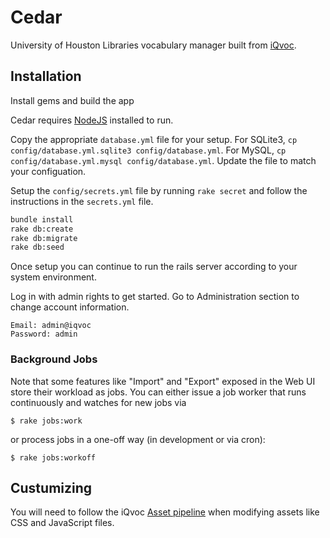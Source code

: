 # Cedar

University of Houston Libraries vocabulary manager built from [iQvoc](https://github.com/innoq/iqvoc).

## Installation

Install gems and build the app

Cedar requires [NodeJS](https://nodejs.org/en/) installed to run.

Copy the appropriate `database.yml` file for your setup. For SQLite3, `cp config/database.yml.sqlite3 config/database.yml`. For MySQL, `cp config/database.yml.mysql config/database.yml`. Update the file to match your configuation.

Setup the `config/secrets.yml` file by running `rake secret` and follow the instructions in the `secrets.yml` file.

```bash
bundle install
rake db:create
rake db:migrate
rake db:seed
```

Once setup you can continue to run the rails server according to your system environment.

Log in with admin rights to get started. Go to Administration section to change account information.

```
Email: admin@iqvoc
Password: admin
```

### Background Jobs

Note that some features like "Import" and "Export" exposed in the Web UI store
their workload as jobs. You can either issue a job worker that runs continuously
and watches for new jobs via

```
$ rake jobs:work
```

or process jobs in a one-off way (in development or via cron):

```
$ rake jobs:workoff
```

## Custumizing

You will need to follow the iQvoc [Asset pipeline](https://github.com/innoq/iqvoc/wiki/iQvoc-as-a-Rails-Engine#asset-pipeline) when modifying assets like CSS and JavaScript files.